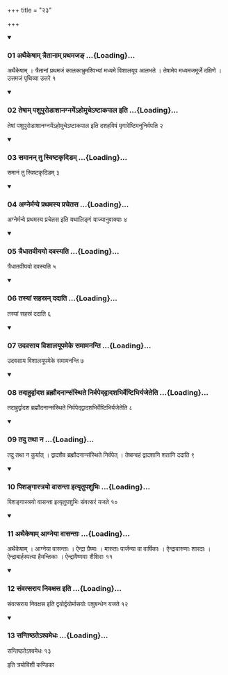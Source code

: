 +++
title = "२३"

+++

<div class="js_include" includetitle="true" newlevelforh1="3" unfilled="" url="/vedAH_yajuH/taittirIyam/sUtram/ApastambaH/shrautam/vishvAsa-prastutiH/20/23/01_athaikeShAm_traitAnAm_prathamaja~N.md">
<details open><summary><h3>01 अथैकेषाम् त्रैतानाम् प्रथमजङ् ...{Loading}...</h3></summary>

अथैकेषाम् । त्रैतानां प्रथमजं कालकाभ्रुमश्विभ्यां मध्यमे विशालयूप आलभते । तेषामेव मध्यमजमूर्जे दक्षिणे । उत्तमजं पृथिव्या उत्तरे १
</details>
</div>


<div class="js_include" includetitle="true" newlevelforh1="3" unfilled="" url="/vedAH_yajuH/taittirIyam/sUtram/ApastambaH/shrautam/vishvAsa-prastutiH/20/23/02_teShAm_pashupuroDAshAnagnayeM-homuche-ShTAkapAla_iti.md">
<details open><summary><h3>02 तेषाम् पशुपुरोडाशानग्नयेंऽहोमुचेऽष्टाकपाल इति ...{Loading}...</h3></summary>

तेषां पशुपुरोडाशानग्नयेंऽहोमुचेऽष्टाकपाल इति दशहविषं मृगारेष्टिमनुनिर्वपति २
</details>
</div>


<div class="js_include" includetitle="true" newlevelforh1="3" unfilled="" url="/vedAH_yajuH/taittirIyam/sUtram/ApastambaH/shrautam/vishvAsa-prastutiH/20/23/03_samAnan_tu_sviShTakRdiDam.md">
<details open><summary><h3>03 समानन् तु स्विष्टकृदिडम् ...{Loading}...</h3></summary>

समानं तु स्विष्टकृदिडम् ३
</details>
</div>


<div class="js_include" includetitle="true" newlevelforh1="3" unfilled="" url="/vedAH_yajuH/taittirIyam/sUtram/ApastambaH/shrautam/vishvAsa-prastutiH/20/23/04_agnermanve_prathamasya_prachetasa.md">
<details open><summary><h3>04 अग्नेर्मन्वे प्रथमस्य प्रचेतस ...{Loading}...</h3></summary>

अग्नेर्मन्वे प्रथमस्य प्रचेतस इति यथालिङ्गं याज्यानुवाक्याः ४
</details>
</div>


<div class="js_include" includetitle="true" newlevelforh1="3" unfilled="" url="/vedAH_yajuH/taittirIyam/sUtram/ApastambaH/shrautam/vishvAsa-prastutiH/20/23/05_traidhAtavIyayo_davasyati.md">
<details open><summary><h3>05 त्रैधातवीययो दवस्यति ...{Loading}...</h3></summary>

त्रैधातवीययो दवस्यति ५
</details>
</div>


<div class="js_include" includetitle="true" newlevelforh1="3" unfilled="" url="/vedAH_yajuH/taittirIyam/sUtram/ApastambaH/shrautam/vishvAsa-prastutiH/20/23/06_tasyAM_sahasran_dadAti.md">
<details open><summary><h3>06 तस्यां सहस्रन् ददाति ...{Loading}...</h3></summary>

तस्यां सहस्रं ददाति ६
</details>
</div>


<div class="js_include" includetitle="true" newlevelforh1="3" unfilled="" url="/vedAH_yajuH/taittirIyam/sUtram/ApastambaH/shrautam/vishvAsa-prastutiH/20/23/07_udavasAya_vishAlayUpameke_samAmananti.md">
<details open><summary><h3>07 उदवसाय विशालयूपमेके समामनन्ति ...{Loading}...</h3></summary>

उदवसाय विशालयूपमेके समामनन्ति ७
</details>
</div>


<div class="js_include" includetitle="true" newlevelforh1="3" unfilled="" url="/vedAH_yajuH/taittirIyam/sUtram/ApastambaH/shrautam/vishvAsa-prastutiH/20/23/08_tadAhurdvAdasha_brahmaudanAnsaMsthite_nirvapeddvAdashabhirveShTibhiryajeteti.md">
<details open><summary><h3>08 तदाहुर्द्वादश ब्रह्मौदनान्संस्थिते निर्वपेद्द्वादशभिर्वेष्टिभिर्यजेतेति ...{Loading}...</h3></summary>

तदाहुर्द्वादश ब्रह्मौदनान्संस्थिते निर्वपेद्द्वादशभिर्वेष्टिभिर्यजेतेति ८
</details>
</div>


<div class="js_include" includetitle="true" newlevelforh1="3" unfilled="" url="/vedAH_yajuH/taittirIyam/sUtram/ApastambaH/shrautam/vishvAsa-prastutiH/20/23/09_tadu_tathA_na.md">
<details open><summary><h3>09 तदु तथा न ...{Loading}...</h3></summary>

तदु तथा न कुर्यात् । द्वादशैव ब्रह्मौदनान्संस्थिते निर्वपेत् । तेष्वन्वहं द्वादशानि शतानि ददाति ९
</details>
</div>


<div class="js_include" includetitle="true" newlevelforh1="3" unfilled="" url="/vedAH_yajuH/taittirIyam/sUtram/ApastambaH/shrautam/vishvAsa-prastutiH/20/23/10_pishangAstrayo_vAsantA_ityRtupashubhiH.md">
<details open><summary><h3>10 पिशङ्गास्त्रयो वासन्ता इत्यृतुपशुभिः ...{Loading}...</h3></summary>

पिशङ्गास्त्रयो वासन्ता इत्यृतुपशुभिः संवत्सरं यजते १०
</details>
</div>


<div class="js_include" includetitle="true" newlevelforh1="3" unfilled="" url="/vedAH_yajuH/taittirIyam/sUtram/ApastambaH/shrautam/vishvAsa-prastutiH/20/23/11_athaikeShAm_AgneyA_vAsantAH.md">
<details open><summary><h3>11 अथैकेषाम् आग्नेया वासन्ताः ...{Loading}...</h3></summary>

अथैकेषाम् । आग्नेया वासन्ताः । ऐन्द्रा ग्रैष्माः । मारुताः पार्जन्या वा वार्षिकाः । ऐन्द्रावारुणाः शारदाः । ऐन्द्राबार्हस्पत्या हैमन्तिकाः । ऐन्द्रावैष्णवाः शैशिराः ११
</details>
</div>


<div class="js_include" includetitle="true" newlevelforh1="3" unfilled="" url="/vedAH_yajuH/taittirIyam/sUtram/ApastambaH/shrautam/vishvAsa-prastutiH/20/23/12_saMvatsarAya_nivaxasa_iti.md">
<details open><summary><h3>12 संवत्सराय निवक्षस इति ...{Loading}...</h3></summary>

संवत्सराय निवक्षस इति द्वयोर्द्वयोर्मासयोः पशुबन्धेन यजते १२
</details>
</div>


<div class="js_include" includetitle="true" newlevelforh1="3" unfilled="" url="/vedAH_yajuH/taittirIyam/sUtram/ApastambaH/shrautam/vishvAsa-prastutiH/20/23/13_santiShThate-shvamedhaH.md">
<details open><summary><h3>13 सन्तिष्ठतेऽश्वमेधः ...{Loading}...</h3></summary>

सन्तिष्ठतेऽश्वमेधः १३
</details>
</div>



  
इति त्रयोविंशी कण्डिका 
